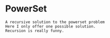 # PowerSet
    A recursive solution to the powerset problem
    Here I only offer one possible solution.
    Recursion is really funny.
